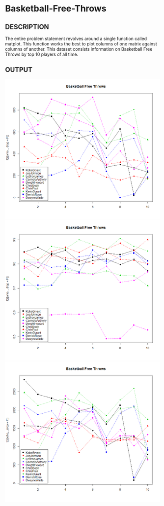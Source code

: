 # Basketball-Free-Throws
## DESCRIPTION
The entire problem statement revolves around a single function called matplot. This function works the best to plot columns of one matrix against columns of another. This dataset consists information on Basketball Free Throws by top 10 players of all time. 

## OUTPUT
<a>
  <img src="https://github.com/yashs0215/Basketball-Free-Throws/blob/main/BBFreeThrows1.png?raw=true">
  <img src="https://github.com/yashs0215/Basketball-Free-Throws/blob/main/BBFreeThrow2.png?raw=true">
  <img src="https://github.com/yashs0215/Basketball-Free-Throws/blob/main/BBFreeThrow3.png?raw=true">
  </a>

